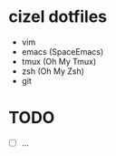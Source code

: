 # cizel dotfiles 

- vim
- emacs (SpaceEmacs)
- tmux (Oh My Tmux)
- zsh (Oh My Zsh) 
- git

# TODO

- [ ] ...
